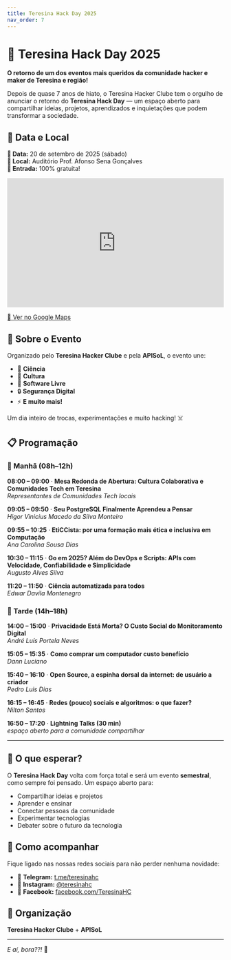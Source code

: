 ```yaml
---
title: Teresina Hack Day 2025
nav_order: 7
---
```


# 🚀 Teresina Hack Day 2025

**O retorno de um dos eventos mais queridos da comunidade hacker e maker de Teresina e região!**

Depois de quase 7 anos de hiato, o Teresina Hacker Clube tem o orgulho de anunciar o retorno do **Teresina Hack Day** — um espaço aberto para compartilhar ideias, projetos, aprendizados e inquietações que podem transformar a sociedade.

## 📅 Data e Local

**📅 Data:** 20 de setembro de 2025 (sábado)  
**📍 Local:** Auditório Prof. Afonso Sena Gonçalves  
**🎫 Entrada:** 100% gratuita!

<iframe src="https://www.google.com/maps/embed?pb=!1m18!1m12!1m3!1d3973.1234567890!2d-42.7900187!3d-5.0576261!2m3!1f0!2f0!3f0!3m2!1i1024!2i768!4f13.1!3m3!1m2!1s0x78e39a41a99c387%3A0x31e6363526f2a8a1!2sAudit%C3%B3rio%20Prof.%20Afonso%20Sena%20Gon%C3%A7alves!5e0!3m2!1spt-BR!2sbr!4v1699123456789!5m2!1spt-BR!2sbr" width="100%" height="300" style="border:0;" allowfullscreen="" loading="lazy" referrerpolicy="no-referrer-when-downgrade"></iframe>

[📍 Ver no Google Maps](https://maps.app.goo.gl/XcpEoUmzAQxy8mtb8)

## 🎯 Sobre o Evento

Organizado pelo **Teresina Hacker Clube** e pela **APISoL**, o evento une:

- 🔬 **Ciência**
- 🎨 **Cultura** 
- 🐧 **Software Livre**
- 🔒 **Segurança Digital**
- ⚡ **E muito mais!**

Um dia inteiro de trocas, experimentações e muito hacking! ☠️

## 📋 Programação

### 🌅 Manhã (08h–12h)

**08:00 – 09:00** · **Mesa Redonda de Abertura: Cultura Colaborativa e Comunidades Tech em Teresina**  
*Representantes de Comunidades Tech locais*

**09:05 – 09:50** · **Seu PostgreSQL Finalmente Aprendeu a Pensar**  
*Higor Vinicius Macedo da Silva Monteiro*

**09:55 – 10:25** · **EtiCCista: por uma formação mais ética e inclusiva em Computação**  
*Ana Carolina Sousa Dias*

**10:30 – 11:15** · **Go em 2025? Além do DevOps e Scripts: APIs com Velocidade, Confiabilidade e Simplicidade**  
*Augusto Alves Silva*

**11:20 – 11:50** · **Ciência automatizada para todos**  
*Edwar Davila Montenegro*

### 🌇 Tarde (14h–18h)

**14:00 – 15:00** · **Privacidade Está Morta? O Custo Social do Monitoramento Digital**  
*André Luís Portela Neves*

**15:05 – 15:35** · **Como comprar um computador custo benefício**  
*Dann Luciano*

**15:40 – 16:10** · **Open Source, a espinha dorsal da internet: de usuário a criador**  
*Pedro Luis Dias*

**16:15 – 16:45** · **Redes (pouco) sociais e algoritmos: o que fazer?**  
*Nilton Santos*

**16:50 – 17:20** · **Lightning Talks (30 min)**  
*espaço aberto para a comunidade compartilhar*

---

## 🚀 O que esperar?

O **Teresina Hack Day** volta com força total e será um evento **semestral**, como sempre foi pensado. Um espaço aberto para:

- Compartilhar ideias e projetos
- Aprender e ensinar
- Conectar pessoas da comunidade
- Experimentar tecnologias
- Debater sobre o futuro da tecnologia

## 📢 Como acompanhar

Fique ligado nas nossas redes sociais para não perder nenhuma novidade:

- 📱 **Telegram:** [t.me/teresinahc](https://t.me/teresinahc)
- 📸 **Instagram:** [@teresinahc](https://instagram.com/teresinahc)
- 📘 **Facebook:** [facebook.com/TeresinaHC](https://www.facebook.com/TeresinaHC/)

## 🤝 Organização

**Teresina Hacker Clube** + **APISoL**

---

*E aí, bora??!* 🚀
